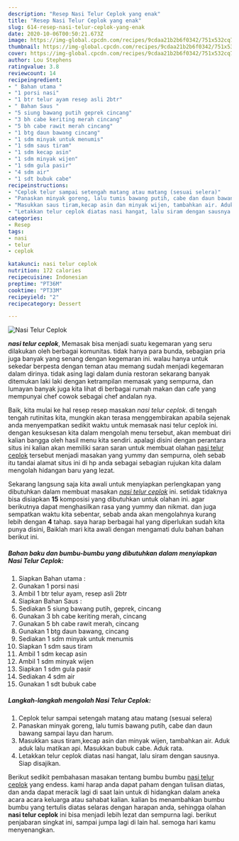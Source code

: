 ```yaml
---
description: "Resep Nasi Telur Ceplok yang enak"
title: "Resep Nasi Telur Ceplok yang enak"
slug: 614-resep-nasi-telur-ceplok-yang-enak
date: 2020-10-06T00:50:21.673Z
image: https://img-global.cpcdn.com/recipes/9cdaa21b2b6f0342/751x532cq70/nasi-telur-ceplok-foto-resep-utama.jpg
thumbnail: https://img-global.cpcdn.com/recipes/9cdaa21b2b6f0342/751x532cq70/nasi-telur-ceplok-foto-resep-utama.jpg
cover: https://img-global.cpcdn.com/recipes/9cdaa21b2b6f0342/751x532cq70/nasi-telur-ceplok-foto-resep-utama.jpg
author: Lou Stephens
ratingvalue: 3.8
reviewcount: 14
recipeingredient:
- " Bahan utama "
- "1 porsi nasi"
- "1 btr telur ayam resep asli 2btr"
- " Bahan Saus "
- "5 siung bawang putih geprek cincang"
- "3 bh cabe keriting merah cincang"
- "5 bh cabe rawit merah cincang"
- "1 btg daun bawang cincang"
- "1 sdm minyak untuk menumis"
- "1 sdm saus tiram"
- "1 sdm kecap asin"
- "1 sdm minyak wijen"
- "1 sdm gula pasir"
- "4 sdm air"
- "1 sdt bubuk cabe"
recipeinstructions:
- "Ceplok telur sampai setengah matang atau matang (sesuai selera)"
- "Panaskan minyak goreng, lalu tumis bawang putih, cabe dan daun bawang sampai layu dan harum."
- "Masukkan saus tiram,kecap asin dan minyak wijen, tambahkan air. Aduk aduk lalu matikan api. Masukkan bubuk cabe. Aduk rata."
- "Letakkan telur ceplok diatas nasi hangat, lalu siram dengan sausnya. Siap disajikan."
categories:
- Resep
tags:
- nasi
- telur
- ceplok

katakunci: nasi telur ceplok 
nutrition: 172 calories
recipecuisine: Indonesian
preptime: "PT36M"
cooktime: "PT33M"
recipeyield: "2"
recipecategory: Dessert

---
```



![Nasi Telur Ceplok](https://img-global.cpcdn.com/recipes/9cdaa21b2b6f0342/751x532cq70/nasi-telur-ceplok-foto-resep-utama.jpg)

<b><i>nasi telur ceplok</i></b>, Memasak bisa menjadi suatu kegemaran yang seru dilakukan oleh berbagai komunitas. tidak hanya para bunda, sebagian pria juga banyak yang senang dengan kegemaran ini. walau hanya untuk sekedar berpesta dengan teman atau memang sudah menjadi kegemaran dalam dirinya. tidak asing lagi dalam dunia restoran sekarang banyak ditemukan laki laki dengan ketrampilan memasak yang sempurna, dan lumayan banyak juga kita lihat di berbagai rumah makan dan cafe yang mempunyai chef cowok sebagai chef andalan nya.



Baik, kita mulai ke hal resep resep masakan <i>nasi telur ceplok</i>. di tengah tengah rutinitas kita, mungkin akan terasa menggembirakan apabila sejenak anda menyempatkan sedikit waktu untuk memasak nasi telur ceplok ini. dengan kesuksesan kita dalam mengolah menu tersebut, akan membuat diri kalian bangga oleh hasil menu kita sendiri. apalagi disini dengan perantara situs ini kalian akan memiliki saran saran untuk membuat olahan <u>nasi telur ceplok</u> tersebut menjadi masakan yang yummy dan sempurna, oleh sebab itu tandai alamat situs ini di hp anda sebagai sebagian rujukan kita dalam mengolah hidangan baru yang lezat.


Sekarang langsung saja kita awali untuk menyiapkan perlengkapan yang dibutuhkan dalam membuat masakan <u><i>nasi telur ceplok</i></u> ini. setidak tidaknya bisa disiapkan <b>15</b> komposisi yang dibutuhkan untuk olahan ini. agar berikutnya dapat menghasilkan rasa yang yummy dan nikmat. dan juga sempatkan waktu kita sebentar, sebab anda akan mengolahnya kurang lebih dengan <b>4</b> tahap. saya harap berbagai hal yang diperlukan sudah kita punya disini, Baiklah mari kita awali dengan mengamati dulu bahan bahan berikut ini.

<!--inarticleads1-->

##### Bahan baku dan bumbu-bumbu yang dibutuhkan dalam menyiapkan Nasi Telur Ceplok:

1. Siapkan  Bahan utama :
1. Gunakan 1 porsi nasi
1. Ambil 1 btr telur ayam, resep asli 2btr
1. Siapkan  Bahan Saus :
1. Sediakan 5 siung bawang putih, geprek, cincang
1. Gunakan 3 bh cabe keriting merah, cincang
1. Gunakan 5 bh cabe rawit merah, cincang
1. Gunakan 1 btg daun bawang, cincang
1. Sediakan 1 sdm minyak untuk menumis
1. Siapkan 1 sdm saus tiram
1. Ambil 1 sdm kecap asin
1. Ambil 1 sdm minyak wijen
1. Siapkan 1 sdm gula pasir
1. Sediakan 4 sdm air
1. Gunakan 1 sdt bubuk cabe




<!--inarticleads2-->

##### Langkah-langkah mengolah Nasi Telur Ceplok:

1. Ceplok telur sampai setengah matang atau matang (sesuai selera)
1. Panaskan minyak goreng, lalu tumis bawang putih, cabe dan daun bawang sampai layu dan harum.
1. Masukkan saus tiram,kecap asin dan minyak wijen, tambahkan air. Aduk aduk lalu matikan api. Masukkan bubuk cabe. Aduk rata.
1. Letakkan telur ceplok diatas nasi hangat, lalu siram dengan sausnya. Siap disajikan.




Berikut sedikit pembahasan masakan tentang bumbu bumbu <u>nasi telur ceplok</u> yang endess. kami harap anda dapat paham dengan tulisan diatas, dan anda dapat meracik lagi di saat lain untuk di hidangkan dalam aneka acara acara keluarga atau sahabat kalian. kalian bs menambahkan bumbu bumbu yang tertulis diatas selaras dengan harapan anda, sehingga olahan <b>nasi telur ceplok</b> ini bisa menjadi lebih lezat dan sempurna lagi. berikut penjabaran singkat ini, sampai jumpa lagi di lain hal. semoga hari kamu menyenangkan.
